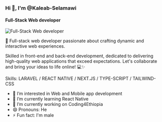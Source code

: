 ### Hi 👋, I'm @Kaleab-Selamawi
#### Full-Stack Web developer
![Full-Stack Web developer](https://tailwindcomponents.com/storage/headers/R7oK58jtV6u6oSKVNOk8VtjAIwFvWZwuG8osOxZU.png)

🚀 Full-stack web developer passionate about crafting dynamic and interactive web experiences. 

Skilled in front-end and back-end development, dedicated to delivering high-quality web applications that exceed expectations. Let's collaborate and bring your ideas to life online! 💻✨

Skills:  LARAVEL / REACT NATIVE / NEXT.JS / TYPE-SCRIPT / TAILWIND-CSS


- 👀 I’m interested in Web and Mobile app development
- 🌱 I’m currently learning React Native
- 🔭 I’m currently working on Coding4Ethiopia
- 😄 Pronouns: He
- ⚡ Fun fact: I'm male
